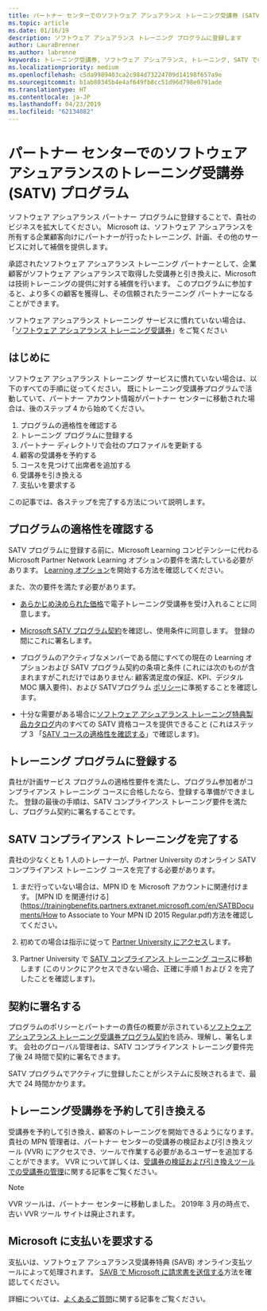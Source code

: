 ```yaml
---
title: パートナー センターでのソフトウェア アシュアランス トレーニング受講券 (SATV) プログラム | パートナー センター
ms.topic: article
ms.date: 01/16/19
description: ソフトウェア アシュアランス トレーニング プログラムに登録します
author: LauraBrenner
ms.author: labrenne
keywords: トレーニング受講券, ソフトウェア アシュアランス, トレーニング, SATV での登録, SATV
ms.localizationpriority: medium
ms.openlocfilehash: c5da9989403ca2c984d73224709d14198f657a9e
ms.sourcegitcommit: b1ab80345b4e4af649fb8cc51d96d798e0791ade
ms.translationtype: HT
ms.contentlocale: ja-JP
ms.lasthandoff: 04/23/2019
ms.locfileid: "62134082"
---
```

# <a name="software-assurance-training-voucher-satv-program-in-partner-center"></a>パートナー センターでのソフトウェア アシュアランスのトレーニング受講券 (SATV) プログラム

ソフトウェア アシュアランス パートナー プログラムに登録することで、貴社のビジネスを拡大してください。 Microsoft は、ソフトウェア アシュアランスを所有する企業顧客向けにパートナーが行ったトレーニング、計画、その他のサービスに対して補償を提供します。 

承認されたソフトウェア アシュアランス トレーニング パートナーとして、企業顧客がソフトウェア アシュアランスで取得した受講券と引き換えに、Microsoft は技術トレーニングの提供に対する補償を行います。 このプログラムに参加すると、より多くの顧客を獲得し、その信頼されたラーニング パートナーになることができます。

ソフトウェア アシュアランス トレーニング サービスに慣れていない場合は、「[ソフトウェア アシュアランス トレーニング受講券](https://trainingbenefits.partners.extranet.microsoft.com/en/SATV/Pages/default.aspx)」をご覧ください

## <a name="get-started"></a>はじめに

ソフトウェア アシュアランス トレーニング サービスに慣れていない場合は、以下のすべての手順に従ってください。 既にトレーニング受講券プログラムで活動していて、パートナー アカウント情報がパートナー センターに移動された場合は、後のステップ 4 から始めてください。 

1. プログラムの適格性を確認する
2. トレーニング プログラムに登録する
3. パートナー ディレクトリで会社のプロファイルを更新する
4. 顧客の受講券を予約する
5. コースを見つけて出席者を追加する
6. 受講券を引き換える
7. 支払いを要求する

この記事では、各ステップを完了する方法について説明します。

## <a name="confirm-program-eligibility"></a>プログラムの適格性を確認する

SATV プログラムに登録する前に、Microsoft Learning コンピテンシーに代わる Microsoft Partner Network Learning オプションの要件を満たしている必要があります。 [Learning オプション](https://partner.microsoft.com/en-US/marketing/details/learning-option-enrollment#/)を開始する方法を確認してください。

また、次の要件を満たす必要があります。

- [あらかじめ決められた価格](https://partner.microsoft.com/en-US/membership/satv-voucher-pricing)で電子トレーニング受講券を受け入れることに同意します。

- [Microsoft SATV プログラム契約](https://aka.ms/satv_legal_agreement)を確認し、使用条件に同意します。 登録の間にこれに署名します。 

- プログラムのアクティブなメンバーである間にすべての現在の Learning オプションおよび SATV プログラム契約の条項と条件 (これには次のものが含まれますがこれだけではありません: 顧客満足度の保証、KPI、デジタル MOC 購入要件)、および SATVプログラム [ポリシー](https://trainingbenefits.partners.extranet.microsoft.com/en/SATV/Pages/ProgramPolicies.aspx)に準拠することを確認します。

- 十分な需要がある場合に[ソフトウェア アシュアランス トレーニング特典製品カタログ](https://aka.ms/SATV_catalog)内のすべての SATV 資格コースを提供できること (これはステップ 3  「[SATV コースの適格性を確認する](https://trainingbenefits.partners.extranet.microsoft.com/en/SATV/Pages/ConfirmEligibility.aspx)」で確認します)。

## <a name="enroll-in-the-training-program"></a>トレーニング プログラムに登録する

貴社が計画サービス プログラムの適格性要件を満たし、プログラム参加者がコンプライアンス トレーニング コースに合格したなら、登録する準備ができました。 登録の最後の手順は、SATV コンプライアンス トレーニング要件を満たし、プログラム契約に署名することです。  

## <a name="complete-the-satv-compliance-training"></a>SATV コンプライアンス トレーニングを完了する

貴社の少なくとも 1 人のトレーナーが、Partner University のオンライン SATV コンプライアンス トレーニング コースを完了する必要があります。
 
1. まだ行っていない場合は、MPN ID を Microsoft アカウントに関連付けます。 [MPN ID を関連付ける](https://trainingbenefits.partners.extranet.microsoft.com/en/SATBDocuments/How to Associate to Your MPN ID 2015 Regular.pdf)方法を確認してください。

2. 初めての場合は指示に従って [Partner University にアクセス](https://trainingbenefits.partners.extranet.microsoft.com/en/SATBDocuments/Partner_University_on-boarding.pdf)します。

3. Partner University で [SATV コンプライアンス トレーニング コース](https://partneruniversity.microsoft.com/?whr=uri:MicrosoftAccount&courseId=14461&scoId=dXsXmk7lB_2704778676)に移動します (このリンクにアクセスできない場合、正確に手順 1 および 2 を完了したことを確認します)。  

## <a name="sign-the-agreement"></a>契約に署名する

プログラムのポリシーとパートナーの責任の概要が示されている[ソフトウェア アシュアランス トレーニング受講券プログラム契約](https://partners.microsoft.com/partnerprogram/Satv.aspx)を読み、理解し、署名します。 会社のグローバル管理者は、SATV コンプライアンス トレーニング要件完了後 24 時間で契約に署名できます。

SATV プログラムでアクティブに登録したことがシステムに反映されるまで、最大で 24 時間かかります。 

## <a name="reserve-and-redeem-training-vouchers"></a>トレーニング受講券を予約して引き換える

受講券を予約して引き換え、顧客のトレーニングを開始できるようになります。 貴社の MPN 管理者は、パートナー センターの受講券の検証および引き換えツール (VVR) にアクセスでき、ツールで作業する必要があるユーザーを追加することができます。 VVR について詳しくは、[受講券の検証および引き換えツールでの受講券の管理](voucher-validation-tool.md)に関する記事をご覧ください。

>[!Note]
>VVR ツールは、パートナー センターに移動しました。 2019年 3 月の時点で、古い VVR ツール サイトは廃止されます。

## <a name="request-payment-from-microsoft"></a>Microsoft に支払いを要求する

支払いは、ソフトウェア アシュアランス受講券特典 (SAVB) オンライン支払ツールによって処理されます。  [SAVB で Microsoft に請求書を送信する](https://trainingbenefits.partners.extranet.microsoft.com/en/SATV/Pages/GetPaid.aspx)方法を確認してください。

詳細については、[よくあるご質問](vvr-faq.md)に関する記事をご覧ください。